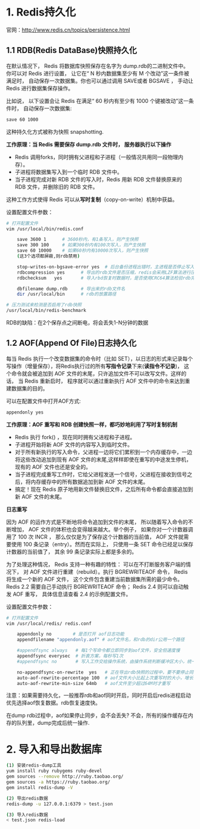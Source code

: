 # 1. Redis持久化

官网：http://www.redis.cn/topics/persistence.html

## 1.1 RDB(Redis DataBase)快照持久化

在默认情况下， Redis 将数据库快照保存在名字为 dump.rdb的二进制文件中。你可以对 Redis 进行设置， 让它在“ N 秒内数据集至少有 M 个改动”这一条件被满足时， 自动保存一次数据集。你也可以通过调用 SAVE或者 BGSAVE ， 手动让 Redis 进行数据集保存操作。

比如说， 以下设置会让 Redis 在满足“ 60 秒内有至少有 1000 个键被改动”这一条件时， 自动保存一次数据集:

```bash
save 60 1000
```

这种持久化方式被称为快照 snapshotting.

**工作原理：当 Redis 需要保存 dump.rdb 文件时， 服务器执行以下操作**

- Redis 调用forks，同时拥有父进程和子进程（一般情况共用同一段物理内存）。
- 子进程将数据集写入到一个临时 RDB 文件中。
- 当子进程完成对新 RDB 文件的写入时，Redis 用新 RDB 文件替换原来的 RDB 文件，并删除旧的 RDB 文件。

这种工作方式使得 Redis 可以从**写时复制**（copy-on-write）机制中获益。

设置配置文件参数：

```bash
# 打开配置文件
vim /usr/local/bin/redis.conf

    save 3600 1      # 3600秒内，有1条写入，则产生快照 
    save 300 100     # 如果300秒内有100次写入，则产生快照
    save 60 10000    # 如果60秒内有10000次写入，则产生快照
    (这3个选项都屏蔽,则rdb禁用)

    stop-writes-on-bgsave-error yes  # 后台备份进程出错时，主进程是否停止写入
    rdbcompression yes      # 导出的rdb文件是否压缩，redis会采用LZF算法进行压缩，会消耗一定CPU性能
    rdbchecksum   yes       # 导入rbd恢复时数据时，是否使用CRC64算法检验rdb完整性，会增加大约10%的性能消耗

    dbfilename dump.rdb     # 导出来的rdb文件名
    dir /usr/local/bin      # rdb的放置路径

# 压力测试来检测是否启用了rdb快照
/usr/local/bin/redis-benchmark
```

RDB的缺陷：在2个保存点之间断电，将会丢失1-N分钟的数据

## 1.2 AOF(Append Of File)日志持久化

每当 Redis 执行一个改变数据集的命令时（比如 SET），以日志的形式来记录每个写操作（增量保存），将Redis执行过的所有**写指令记录**下来(**读指令不记录**)， 这个命令就会被追加到 AOF 文件的末尾，只许追加文件不可以改写文件。这样的话， 当 Redis 重新启时， 程序就可以通过重新执行 AOF 文件中的命令来达到重建数据集的目的。

 可以在配置文件中打开AOF方式:

```bash
appendonly yes
```

**工作原理：AOF 重写和 RDB 创建快照一样，都巧妙地利用了写时复制机制**

- Redis 执行 fork() ，现在同时拥有父进程和子进程。
- 子进程开始将新 AOF 文件的内容写入到临时文件。
- 对于所有新执行的写入命令，父进程一边将它们累积到一个内存缓存中，一边将这些改动追加到现有 AOF 文件的末尾,这样样即使在重写的中途发生停机，现有的 AOF 文件也还是安全的。
- 当子进程完成重写工作时，它给父进程发送一个信号，父进程在接收到信号之后，将内存缓存中的所有数据追加到新 AOF 文件的末尾。
- 搞定！现在 Redis 原子地用新文件替换旧文件，之后所有命令都会直接追加到新 AOF 文件的末尾。

**日志重写**

因为 AOF 的运作方式是不断地将命令追加到文件的末尾， 所以随着写入命令的不断增加， AOF 文件的体积也会变得越来越大。举个例子， 如果你对一个计数器调用了 100 次 INCR ， 那么仅仅是为了保存这个计数器的当前值， AOF 文件就需要使用 100 条记录（entry）。然而在实际上， 只使用一条 SET 命令已经足以保存计数器的当前值了， 其余 99 条记录实际上都是多余的。

为了处理这种情况， Redis 支持一种有趣的特性： 可以在不打断服务客户端的情况下， 对 AOF 文件进行重建（rebuild）。执行 BGREWRITEAOF 命令， Redis 将生成一个新的 AOF 文件， 这个文件包含重建当前数据集所需的最少命令。Redis 2.2 需要自己手动执行 BGREWRITEAOF 命令； Redis 2.4 则可以自动触发 AOF 重写， 具体信息请查看 2.4 的示例配置文件。

设置配置文件参数：

```bash
# 打开配置文件
vim /usr/local/redis/ redis.conf

    appendonly no        # 是否打开 aof日志功能
    appendfilename "appendonly.aof" # aof文件名，和rdb的dir公用一个路径

    #appendfsync always   # 每1个写命令都立即同步到aof文件，安全但速度慢
    appendfsync everysec  # 折衷方案，每秒写1次
    #appendfsync no       # 写入工作交给操作系统，由操作系统判断缓冲区大小，统一写入到aof文件，同步频率低，但速度快

    no-appendfsync-on-rewrite  yes   # 正在导出rdb快照的过程中，要不要停止同步aof
    auto-aof-rewrite-percentage 100  # aof文件大小比起上次重写时的大小，增长率100%时重写
    auto-aof-rewrite-min-size 64mb   # aof文件至少超过64M时才重写
```

注意：如果需要持久化，一般推荐rdb和aof同时开启，同时开启后redis进程启动优先选择aof恢复数据。rdb恢复速度快。

在dump rdb过程中，aof如果停止同步，会不会丢失? 不会，所有的操作缓存在内存的队列里，dump完成后统一操作.

# 2. 导入和导出数据库

```bash
(1) 安装redis-dump工具
yum install ruby rubygems ruby-devel
gem sources --remove http://ruby.taobao.org/
gem sources -a https://ruby.taobao.org/
gem install redis-dump -V

(2) 导出redis数据
redis-dump -u 127.0.0.1:6379 > test.json

(3) 导入redis数据
< test.json redis-load
```


